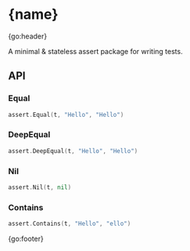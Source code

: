 # {name}

{go:header}

A minimal &amp; stateless assert package for writing tests.

## API

### Equal

```go
assert.Equal(t, "Hello", "Hello")
```

### DeepEqual

```go
assert.DeepEqual(t, "Hello", "Hello")
```

### Nil

```go
assert.Nil(t, nil)
```

### Contains

```go
assert.Contains(t, "Hello", "ello")
```

{go:footer}
